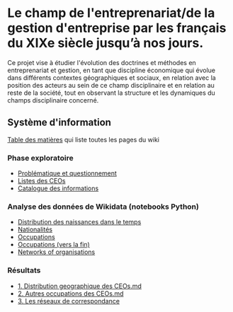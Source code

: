 # Le champ de l'entreprenariat/de la gestion d'entreprise par les français du XIXe siècle jusqu’à nos jours.

Ce projet vise à étudier l'évolution des doctrines et méthodes en entreprenariat et gestion, en tant que discipline économique qui évolue dans différents contextes géographiques et sociaux, en relation avec la position des acteurs au sein de ce champ disciplinaire et en relation au reste de la société, tout en observant la structure et les dynamiques du champs disciplinaire concerné.


## Système d'information

[Table des matières]() qui liste toutes les pages du wiki


###  Phase exploratoire


* [Problématique et questionnement](Problematique-Questionnement.md) 
* [Listes des CEOs](Liste_ceos.md)
* [Catalogue des informations](Catalogue-des-informations.md)

    

### Analyse des données de Wikidata (notebooks Python)
* [Distribution des naissances dans le temps](https://com/Laillaa/French_CEOs/blob/main/github.notebooks_jupyter/wikidata_exploration/wdt_distribution_naissances_triplestore.ipynb)
* [Nationalités](https://com/Laillaa/French_CEOs/blob/main/github.notebooks_jupyter/wikidata_exploration/wdt_bivariee_generations_continents_triplestore.ipynb)
* [Occupations](https://com/Laillaa/French_CEOs/blob/main/github.notebooks_jupyter/wikidata_exploration/wdt_occupations_triplestore_exploration.ipynb)
* [Occupations (vers la fin)](https://com/Laillaa/French_CEOs/blob/main/github.notebooks_jupyter/wikidata_exploration/wdt_bivariee_generations_continents_triplestore.ipynb)
* [Networks of organisations](https://github.com/Laillaa/French_CEOs/blob/main/notebooks_jupyter/wikidata_exploration/wdt_organisations_networks.ipynb)
 

### Résultats

* [1. Distribution geographique des CEOs.md](Documentation/resultat/1.Distribution_geographique_des_CEOs.md)
* [2. Autres occupations des CEOs.md](Documentation/resultat/2.Autres_occupations_des_CEOs.md)
* [3. Les réseaux de correspondance](Documentation/resultat/3.Les_réseaux_de_correspondance.md)
